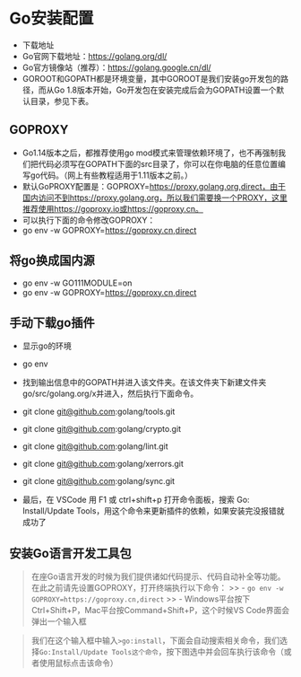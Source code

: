 # Go安装配置

- 下载地址
- Go官网下载地址：https://golang.org/dl/
- Go官方镜像站（推荐）：https://golang.google.cn/dl/
- GOROOT和GOPATH都是环境变量，其中GOROOT是我们安装go开发包的路径，而从Go 1.8版本开始，Go开发包在安装完成后会为GOPATH设置一个默认目录，参见下表。

## GOPROXY

- Go1.14版本之后，都推荐使用go mod模式来管理依赖环境了，也不再强制我们把代码必须写在GOPATH下面的src目录了，你可以在你电脑的任意位置编写go代码。（网上有些教程适用于1.11版本之前。）
- 默认GoPROXY配置是：GOPROXY=https://proxy.golang.org,direct，由于国内访问不到https://proxy.golang.org，所以我们需要换一个PROXY，这里推荐使用https://goproxy.io或https://goproxy.cn。
- 可以执行下面的命令修改GOPROXY：
- go env -w GOPROXY=https://goproxy.cn,direct

## 将go换成国内源

- go env -w GO111MODULE=on
- go env -w GOPROXY=https://goproxy.cn,direct

## 手动下载go插件

- 显示go的环境
- go env

- 找到输出信息中的GOPATH并进入该文件夹。在该文件夹下新建文件夹go/src/golang.org/x并进入，然后执行下面命令。

- git clone git@github.com:golang/tools.git
- git clone git@github.com:golang/crypto.git
- git clone git@github.com:golang/lint.git
- git clone git@github.com:golang/xerrors.git
- git clone git@github.com:golang/sync.git

- 最后，在 VSCode 用 F1 或 ctrl+shift+p 打开命令面板，搜索 Go: Install/Update Tools，用这个命令来更新插件的依赖，如果安装完没报错就成功了

## 安装Go语言开发工具包

> 在座Go语言开发的时候为我们提供诸如代码提示、代码自动补全等功能。
> 在此之前请先设置GOPROXY，打开终端执行以下命令：
    >> - `go env -w GOPROXY=https://goproxy.cn,direct`
    >> - Windows平台按下Ctrl+Shift+P，Mac平台按Command+Shift+P，这个时候VS Code界面会弹出一个输入框

> 我们在这个输入框中输入`>go:install`，下面会自动搜索相关命令，我们选择`Go:Install/Update Tools这个命令`，按下图选中并会回车执行该命令（或者使用鼠标点击该命令）
